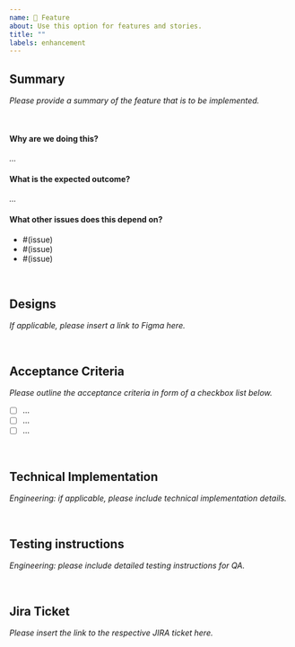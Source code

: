 ```yaml
---
name: 🚧 Feature
about: Use this option for features and stories.
title: ""
labels: enhancement
---
```


## Summary
_Please provide a summary of the feature that is to be implemented._

<br>

#### Why are we doing this?
_..._

#### What is the expected outcome?
_..._

#### What other issues does this depend on?
- #(issue)
- #(issue)
- #(issue)

<br>

## Designs
_If applicable, please insert a link to Figma here._

<br>

## Acceptance Criteria
_Please outline the acceptance criteria in form of a checkbox list below._

- [ ] …
- [ ] …
- [ ] …

<br>

## Technical Implementation
_Engineering: if applicable, please include technical implementation details._

<br>

## Testing instructions
_Engineering: please include detailed testing instructions for QA._

<br>

## Jira Ticket
_Please insert the link to the respective JIRA ticket here._

